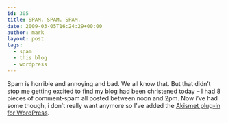 ```yaml
---
id: 305
title: SPAM. SPAM. SPAM.
date: 2009-03-05T16:24:29+00:00
author: mark
layout: post
tags:
  - spam
  - this blog
  - wordpress
---
```

Spam is horrible and annoying and bad. We all know that. But that didn&#8217;t stop me getting excited to find my blog had been christened today &#8211; I had 8 pieces of comment-spam all posted between noon and 2pm. Now i&#8217;ve had some though, i don&#8217;t really want anymore so I&#8217;ve added the [Akismet plug-in for WordPress](http://wordpress.org/extend/plugins/akismet/).